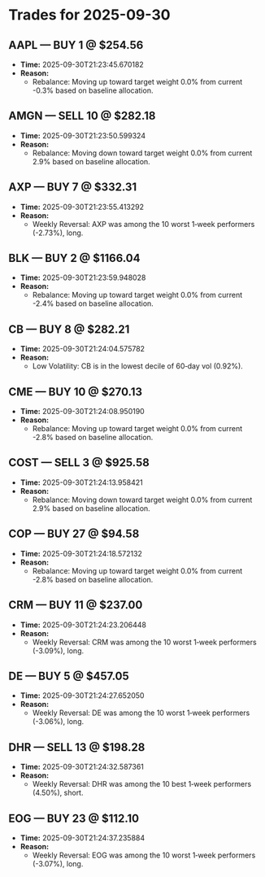 # Trades for 2025-09-30

## AAPL — BUY 1 @ $254.56
- **Time:** 2025-09-30T21:23:45.670182
- **Reason:**
  - Rebalance: Moving up toward target weight 0.0% from current -0.3% based on baseline allocation.

## AMGN — SELL 10 @ $282.18
- **Time:** 2025-09-30T21:23:50.599324
- **Reason:**
  - Rebalance: Moving down toward target weight 0.0% from current 2.9% based on baseline allocation.

## AXP — BUY 7 @ $332.31
- **Time:** 2025-09-30T21:23:55.413292
- **Reason:**
  - Weekly Reversal: AXP was among the 10 worst 1‑week performers (-2.73%), long.

## BLK — BUY 2 @ $1166.04
- **Time:** 2025-09-30T21:23:59.948028
- **Reason:**
  - Rebalance: Moving up toward target weight 0.0% from current -2.4% based on baseline allocation.

## CB — BUY 8 @ $282.21
- **Time:** 2025-09-30T21:24:04.575782
- **Reason:**
  - Low Volatility: CB is in the lowest decile of 60‑day vol (0.92%).

## CME — BUY 10 @ $270.13
- **Time:** 2025-09-30T21:24:08.950190
- **Reason:**
  - Rebalance: Moving up toward target weight 0.0% from current -2.8% based on baseline allocation.

## COST — SELL 3 @ $925.58
- **Time:** 2025-09-30T21:24:13.958421
- **Reason:**
  - Rebalance: Moving down toward target weight 0.0% from current 2.9% based on baseline allocation.

## COP — BUY 27 @ $94.58
- **Time:** 2025-09-30T21:24:18.572132
- **Reason:**
  - Rebalance: Moving up toward target weight 0.0% from current -2.8% based on baseline allocation.

## CRM — BUY 11 @ $237.00
- **Time:** 2025-09-30T21:24:23.206448
- **Reason:**
  - Weekly Reversal: CRM was among the 10 worst 1‑week performers (-3.09%), long.

## DE — BUY 5 @ $457.05
- **Time:** 2025-09-30T21:24:27.652050
- **Reason:**
  - Weekly Reversal: DE was among the 10 worst 1‑week performers (-3.06%), long.

## DHR — SELL 13 @ $198.28
- **Time:** 2025-09-30T21:24:32.587361
- **Reason:**
  - Weekly Reversal: DHR was among the 10 best 1‑week performers (4.50%), short.

## EOG — BUY 23 @ $112.10
- **Time:** 2025-09-30T21:24:37.235884
- **Reason:**
  - Weekly Reversal: EOG was among the 10 worst 1‑week performers (-3.07%), long.

